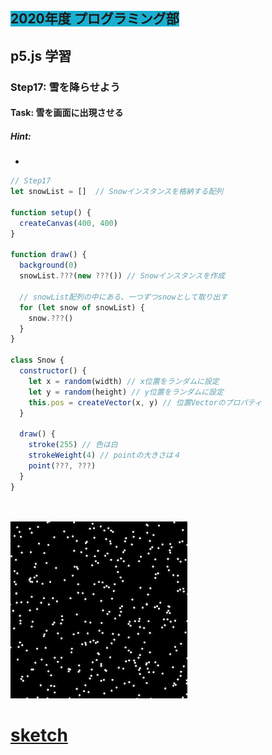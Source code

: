 ## <span style="background: #1aafd0">2020年度 プログラミング部</span>

## p5.js 学習

### Step17: 雪を降らせよう



#### Task: 雪を画面に出現させる

##### Hint: 
* 

```js
// Step17
let snowList = []  // Snowインスタンスを格納する配列

function setup() {
  createCanvas(400, 400)
}

function draw() {
  background(0)
  snowList.???(new ???()) // Snowインスタンスを作成

  // snowList配列の中にある、一つずつsnowとして取り出す
  for (let snow of snowList) {
    snow.???()
  }
}

class Snow {
  constructor() {
    let x = random(width) // x位置をランダムに設定
    let y = random(height) // y位置をランダムに設定
    this.pos = createVector(x, y) // 位置Vectorのプロパティ
  }

  draw() {
    stroke(255) // 色は白
    strokeWeight(4) // pointの大きさは４
    point(???, ???)
  }
}




```
![step13](pics/task17.png)


# [sketch](https://editor.p5js.org/sf_/present/ERbQ90Zqf)




